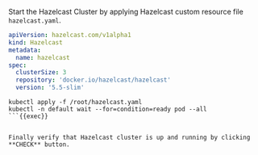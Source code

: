 Start the Hazelcast Cluster by applying Hazelcast custom resource file `hazelcast.yaml`.

```yaml
apiVersion: hazelcast.com/v1alpha1
kind: Hazelcast
metadata:
  name: hazelcast
spec:
  clusterSize: 3
  repository: 'docker.io/hazelcast/hazelcast'
  version: '5.5-slim'
```

```plain
kubectl apply -f /root/hazelcast.yaml
kubectl -n default wait --for=condition=ready pod --all
```{{exec}}


Finally verify that Hazelcast cluster is up and running by clicking **CHECK** button.
